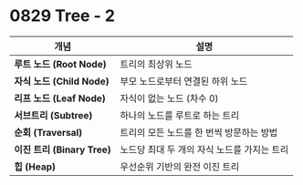 # 0829 Tree - 2

| 개념                      | 설명                        |
| ----------------------- | ------------------------- |
| **루트 노드 (Root Node)**   | 트리의 최상위 노드                |
| **자식 노드 (Child Node)**  | 부모 노드로부터 연결된 하위 노드        |
| **리프 노드 (Leaf Node)**   | 자식이 없는 노드 (차수 0)          |
| **서브트리 (Subtree)**      | 하나의 노드를 루트로 하는 트리         |
| **순회 (Traversal)**      | 트리의 모든 노드를 한 번씩 방문하는 방법   |
| **이진 트리 (Binary Tree)** | 노드당 최대 두 개의 자식 노드를 가지는 트리 |
| **힙 (Heap)**            | 우선순위 기반의 완전 이진 트리         |
